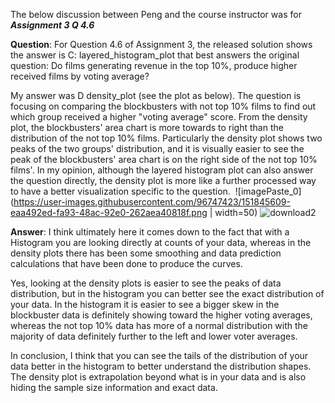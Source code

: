 The below discussion between Peng and the course instructor was for ***Assignment 3 Q 4.6***

**Question**: For Question 4.6 of Assignment 3, the released solution shows the answer is C: layered_histogram_plot that best answers the original question: Do films generating revenue in the top 10%, produce higher received films by voting average?

My answer was D density_plot (see the plot as below). The question is focusing on comparing the blockbusters with not top 10% films to find out which group received a higher "voting average" score. From the density plot, the blockbusters' area chart is more towards to right than the distribution of the not top 10% films. Particularly the density plot shows two peaks of the two groups' distribution, and it is visually easier to see the peak of the blockbusters' area chart is on the right side of the not top 10% films'. In my opinion, although the layered histogram plot can also answer the question directly, the density plot is more like a further processed way to have a better visualization specific to the question. 
![imagePaste_0](https://user-images.githubusercontent.com/96747423/151845609-eaa492ed-fa93-48ac-92e0-262aea40818f.png | width=50)
![download2](https://user-images.githubusercontent.com/96747423/151845679-2f90c129-5a56-40a3-975a-cd1a0e55d030.png)

**Answer**: I think ultimately here it comes down to the fact that with a Histogram you are looking directly at counts of your data, whereas in the density plots there has been some smoothing and data prediction calculations that have been done to produce the curves.

Yes, looking at the density plots is easier to see the peaks of data distribution, but in the histogram you can better see the exact distribution of your data. In the histogram it is easier to see a bigger skew in the blockbuster data is definitely showing toward the higher voting averages, whereas the not top 10% data has more of a normal distribution with the majority of data definitely further to the left and lower voter averages.

In conclusion, I think that you can see the tails of the distribution of your data better in the histogram to better understand the distribution shapes. The density plot is extrapolation beyond what is in your data and is also hiding the sample size information and exact data.
